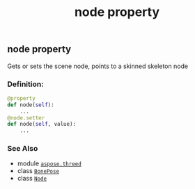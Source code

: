 ﻿---
title: node property
second_title: Aspose.3D for Python via .NET API References
description: 
type: docs
weight: 50
url: /python-net/aspose.threed/bonepose/node/
is_root: false
---

## node property


Gets or sets the scene node, points to a skinned skeleton node
### Definition:
```python
@property
def node(self):
    ...
@node.setter
def node(self, value):
    ...
```

### See Also
* module [`aspose.threed`](../../)
* class [`BonePose`](/3d/python-net/aspose.threed/bonepose)
* class [`Node`](/3d/python-net/aspose.threed/node)
